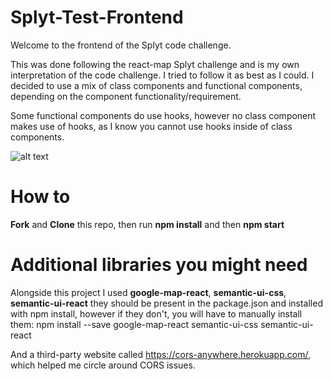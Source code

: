 # Splyt-Test-Frontend 

Welcome to the frontend of the Splyt code challenge.

This was done following the react-map Splyt challenge and is my own interpretation of the code challenge. I tried to follow it as best as I could. I decided to use a mix of class components and functional components, depending on the component functionality/requirement. 

Some functional components do use hooks, however no class component makes use of hooks, as I know you cannot use hooks inside of class components.

![alt text][Demo GIF]

[Demo GIF]: ./public/SplytMapTry10.gif "Demo Gif"

# How to

**Fork** and **Clone** this repo, then run **npm install** and then **npm start**

# Additional libraries you might need

Alongside this project I used **google-map-react**, **semantic-ui-css**, **semantic-ui-react** they should be present in the package.json and installed with npm install, however if they don't, you will have to manually install them: npm install --save google-map-react semantic-ui-css semantic-ui-react

And a third-party website called https://cors-anywhere.herokuapp.com/, which helped me circle around CORS issues.
